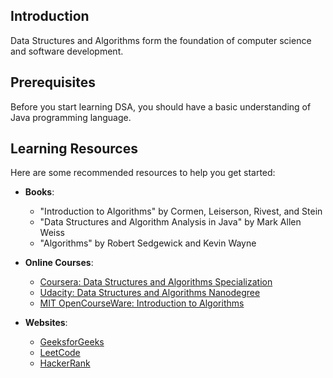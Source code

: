 ## Introduction

Data Structures and Algorithms form the foundation of computer science and software development.

## Prerequisites

Before you start learning DSA, you should have a basic understanding of Java programming language.

## Learning Resources

Here are some recommended resources to help you get started:

- **Books**:
  - "Introduction to Algorithms" by Cormen, Leiserson, Rivest, and Stein
  - "Data Structures and Algorithm Analysis in Java" by Mark Allen Weiss
  - "Algorithms" by Robert Sedgewick and Kevin Wayne

- **Online Courses**:
  - [Coursera: Data Structures and Algorithms Specialization](https://www.coursera.org/specializations/data-structures-algorithms)
  - [Udacity: Data Structures and Algorithms Nanodegree](https://www.udacity.com/course/data-structures-and-algorithms-nanodegree--nd256)
  - [MIT OpenCourseWare: Introduction to Algorithms](https://ocw.mit.edu/courses/electrical-engineering-and-computer-science/6-006-introduction-to-algorithms-fall-2011/)

- **Websites**:
  - [GeeksforGeeks](https://www.geeksforgeeks.org/data-structures/)
  - [LeetCode](https://leetcode.com/)
  - [HackerRank](https://www.hackerrank.com/domains/tutorials/10-days-of-javascript)
